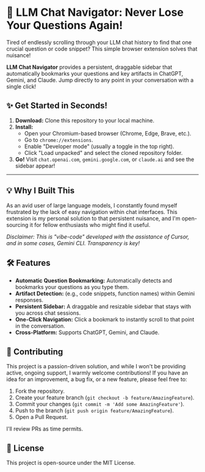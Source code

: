 # 🚀 LLM Chat Navigator: Never Lose Your Questions Again!

Tired of endlessly scrolling through your LLM chat history to find that one crucial question or code snippet? This simple browser extension solves that nuisance!

**LLM Chat Navigator** provides a persistent, draggable sidebar that automatically bookmarks your questions and key artifacts in ChatGPT, Gemini, and Claude. Jump directly to any point in your conversation with a single click!

## ✨ Get Started in Seconds!

1.  **Download:** Clone this repository to your local machine.
2.  **Install:**
    *   Open your Chromium-based browser (Chrome, Edge, Brave, etc.).
    *   Go to `chrome://extensions`.
    *   Enable "Developer mode" (usually a toggle in the top right).
    *   Click "Load unpacked" and select the cloned repository folder.
3.  **Go!** Visit `chat.openai.com`, `gemini.google.com`, or `claude.ai` and see the sidebar appear!

---

## 💡 Why I Built This

As an avid user of large language models, I constantly found myself frustrated by the lack of easy navigation within chat interfaces. This extension is my personal solution to that persistent nuisance, and I'm open-sourcing it for fellow enthusiasts who might find it useful.

*Disclaimer: This is "vibe-code" developed with the assistance of Cursor, and in some cases, Gemini CLI. Transparency is key!*

## 🛠️ Features

*   **Automatic Question Bookmarking:** Automatically detects and bookmarks your questions as you type them.
*   **Artifact Detection:** (e.g., code snippets, function names) within Gemini responses.
*   **Persistent Sidebar:** A draggable and resizable sidebar that stays with you across chat sessions.
*   **One-Click Navigation:** Click a bookmark to instantly scroll to that point in the conversation.
*   **Cross-Platform:** Supports ChatGPT, Gemini, and Claude.

## 🤝 Contributing

This project is a passion-driven solution, and while I won't be providing active, ongoing support, I warmly welcome contributions! If you have an idea for an improvement, a bug fix, or a new feature, please feel free to:

1.  Fork the repository.
2.  Create your feature branch (`git checkout -b feature/AmazingFeature`).
3.  Commit your changes (`git commit -m 'Add some AmazingFeature'`).
4.  Push to the branch (`git push origin feature/AmazingFeature`).
5.  Open a Pull Request.

I'll review PRs as time permits.

## 📄 License

This project is open-source under the MIT License.